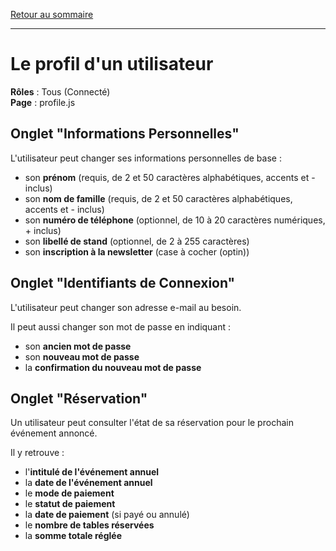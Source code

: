 [Retour au sommaire](README.md)

***

# Le profil d'un utilisateur

**Rôles** : Tous (Connecté)<br />
**Page** : profile.js

## Onglet "Informations Personnelles"

L'utilisateur peut changer ses informations personnelles de base :

- son **prénom** (requis, de 2 et 50 caractères alphabétiques, accents et - inclus)
- son **nom de famille** (requis, de 2 et 50 caractères alphabétiques, accents et - inclus)
- son **numéro de téléphone** (optionnel, de 10 à 20 caractères numériques, + inclus)
- son **libellé de stand** (optionnel, de 2 à 255 caractères)
- son **inscription à la newsletter** (case à cocher (optin))

## Onglet "Identifiants de Connexion"

L'utilisateur peut changer son adresse e-mail au besoin.

Il peut aussi changer son mot de passe en indiquant :

- son **ancien mot de passe**
- son **nouveau mot de passe**
- la **confirmation du nouveau mot de passe**

## Onglet "Réservation"

Un utilisateur peut consulter l'état de sa réservation pour le prochain événement annoncé.

Il y retrouve :

- l'**intitulé de l'événement annuel**
- la **date de l'événement annuel**
- le **mode de paiement**
- le **statut de paiement**
- la **date de paiement** (si payé ou annulé)
- le **nombre de tables réservées**
- la **somme totale réglée**